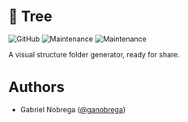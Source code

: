 # 🌲 Tree

![GitHub](https://img.shields.io/github/license/ganobrega/tree.svg?style=flat-square)
![Maintenance](https://img.shields.io/maintenance/yes/2019.svg)
![Maintenance](https://img.shields.io/badge/PR's-welcome-brightgreen.svg)


A visual structure folder generator, ready for share.

<!--# Introduction-->
<!--# Features-->
<!--# Thanks to-->
# Authors
- Gabriel Nobrega ([@ganobrega](https://github.com/ganobrega))
<!--# Contributors-->
